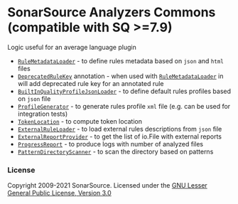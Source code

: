 SonarSource Analyzers Commons (compatible with SQ >=7.9)
=========================
Logic useful for an average language plugin

* [`RuleMetadataLoader`](./src/main/java/org/sonarsource/analyzer/commons/RuleMetadataLoader.java) - to define rules metadata based on `json` and `html` files
* [`DeprecatedRuleKey`](./src/main/java/org/sonarsource/analyzer/commons/annotations/DeprecatedRuleKey.java) annotation - when used with [`RuleMetadataLoader`](./src/main/java/org/sonarsource/analyzer/commons/RuleMetadataLoader.java) in will add deprecated rule key for an annotated rule
* [`BuiltInQualityProfileJsonLoader`](./src/main/java/org/sonarsource/analyzer/commons/BuiltInQualityProfileJsonLoader.java) - to define default rules profiles based on `json` file
* [`ProfileGenerator`](./src/main/java/org/sonarsource/analyzer/commons/ProfileGenerator.java) - to generate rules profile `xml` file (e.g. can be used for integration tests)
* [`TokenLocation`](./src/main/java/org/sonarsource/analyzer/commons/TokenLocation.java) - to compute token location
* [`ExternalRuleLoader`](./src/main/java/org/sonarsource/analyzer/commons/ExternalRuleLoader.java) - to load external rules descriptions from `json` file
* [`ExternalReportProvider`](./src/main/java/org/sonarsource/analyzer/commons/ExternalReportProvider.java) - to get the list of io.File with external reports
* [`ProgressReport`](./src/main/java/org/sonarsource/analyzer/commons/ProgressReport.java) - to produce logs with number of analyzed files
* [`PatternDirectoryScanner`](./src/main/java/org/sonarsource/analyzer/commons/PatternDirectoryScanner.java) - to scan the directory based on patterns

### License
Copyright 2009-2021 SonarSource.
Licensed under the [GNU Lesser General Public License, Version 3.0](http://www.gnu.org/licenses/lgpl.txt)
